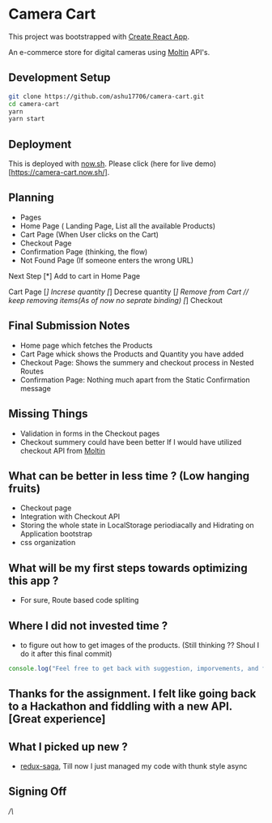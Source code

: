 # Camera Cart

This project was bootstrapped with [Create React App](https://github.com/facebookincubator/create-react-app).

An e-commerce store for digital cameras using [Moltin](https://moltin.com/) API's.

## Development Setup
```bash
git clone https://github.com/ashu17706/camera-cart.git
cd camera-cart
yarn
yarn start
```

## Deployment
This is deployed with [now.sh](https://zeit.co/now). Please click (here for live demo)[https://camera-cart.now.sh/].

## Planning
 - Pages
  - Home Page ( Landing Page, List all the available Products)
  - Cart Page (When User clicks on the Cart)
  - Checkout Page
  - Confirmation Page (thinking, the flow)
  - Not Found Page (If someone enters the wrong URL)    


   Next Step
   [*] Add to cart in Home Page
   

   Cart Page
    [*] Increse quantity
    [*] Decrese quantity
    [*] Remove from Cart // keep removing items(As of now no seprate binding)
    [*] Checkout 

## Final Submission Notes
- Home page which fetches the Products
- Cart Page whick shows the Products and Quantity you have added
- Checkout Page: Shows the summery and checkout process in Nested Routes
- Confirmation Page: Nothing much apart from the Static Confirmation message

## Missing Things
- Validation in forms in the Checkout pages
- Checkout summery could have been better If I would have utilized checkout API from [Moltin](https://docs.moltin.com/#checkout)


## What can be better in less time ? (Low hanging fruits)
- Checkout page
- Integration with Checkout API
- Storing the whole state in LocalStorage periodiacally and Hidrating on Application bootstrap
- css organization

## What will be my first steps towards optimizing this app ?
- For sure, Route based code spliting

## Where I did not invested time ? 
- to figure out how to get images of the products. (Still thinking ?? Shoul I do it after this final commit)

```javascript
console.log("Feel free to get back with suggestion, imporvements, and feedback");
```

## Thanks for the assignment. I felt like going back to a Hackathon and fiddling with a new API. [Great experience]

## What I picked up new ?
- [redux-saga](https://redux-saga.js.org/), Till now I just managed my code with thunk style async


## Signing Off
_/\\_
